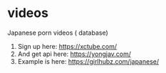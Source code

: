 # videos
Japanese porn videos ( database)

1. Sign up here: https://xctube.com/
2. And get api here: https://yongjav.com/
3. Example is here: https://girlhubz.com/japanese/
